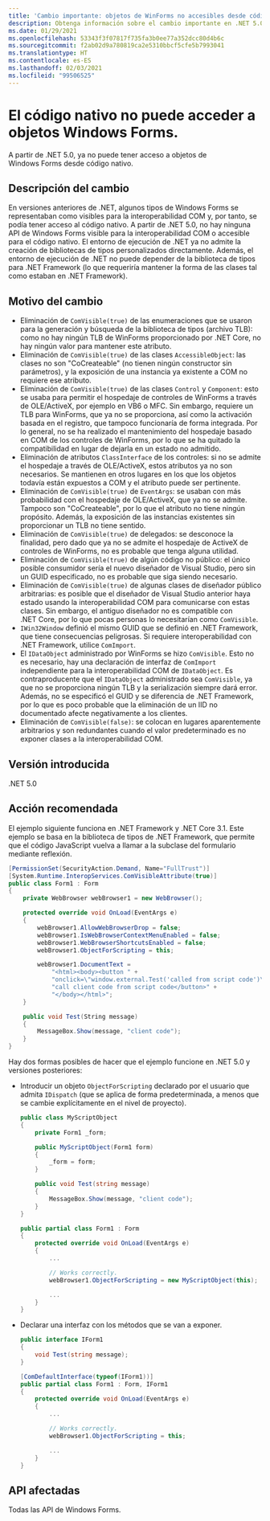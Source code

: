 ```yaml
---
title: 'Cambio importante: objetos de WinForms no accesibles desde código nativo'
description: Obtenga información sobre el cambio importante en .NET 5.0, donde los objetos de Windows Forms ya no son accesibles desde código nativo.
ms.date: 01/29/2021
ms.openlocfilehash: 53343f3f07817f735fa3b0ee77a352dcc80d4b6c
ms.sourcegitcommit: f2ab02d9a780819ca2e5310bbcf5cfe5b7993041
ms.translationtype: HT
ms.contentlocale: es-ES
ms.lasthandoff: 02/03/2021
ms.locfileid: "99506525"
---
```

# <a name="native-code-cant-access-windows-forms-objects"></a>El código nativo no puede acceder a objetos Windows Forms.

A partir de .NET 5.0, ya no puede tener acceso a objetos de Windows Forms desde código nativo.

## <a name="change-description"></a>Descripción del cambio

En versiones anteriores de .NET, algunos tipos de Windows Forms se representaban como visibles para la interoperabilidad COM y, por tanto, se podía tener acceso al código nativo. A partir de .NET 5.0, no hay ninguna API de Windows Forms visible para la interoperabilidad COM o accesible para el código nativo. El entorno de ejecución de .NET ya no admite la creación de bibliotecas de tipos personalizados directamente. Además, el entorno de ejecución de .NET no puede depender de la biblioteca de tipos para .NET Framework (lo que requeriría mantener la forma de las clases tal como estaban en .NET Framework).

## <a name="reason-for-change"></a>Motivo del cambio

- Eliminación de `ComVisible(true)` de las enumeraciones que se usaron para la generación y búsqueda de la biblioteca de tipos (archivo TLB): como no hay ningún TLB de WinForms proporcionado por .NET Core, no hay ningún valor para mantener este atributo.
- Eliminación de `ComVisible(true)` de las clases `AccessibleObject`: las clases no son "CoCreateable" (no tienen ningún constructor sin parámetros), y la exposición de una instancia ya existente a COM no requiere ese atributo.
- Eliminación de `ComVisible(true)` de las clases `Control` y `Component`: esto se usaba para permitir el hospedaje de controles de WinForms a través de OLE/ActiveX, por ejemplo en VB6 o MFC. Sin embargo, requiere un TLB para WinForms, que ya no se proporciona, así como la activación basada en el registro, que tampoco funcionaría de forma integrada. Por lo general, no se ha realizado el mantenimiento del hospedaje basado en COM de los controles de WinForms, por lo que se ha quitado la compatibilidad en lugar de dejarla en un estado no admitido.
- Eliminación de atributos `ClassInterface` de los controles: si no se admite el hospedaje a través de OLE/ActiveX, estos atributos ya no son necesarios. Se mantienen en otros lugares en los que los objetos todavía están expuestos a COM y el atributo puede ser pertinente.
- Eliminación de `ComVisible(true)` de `EventArgs`: se usaban con más probabilidad con el hospedaje de OLE/ActiveX, que ya no se admite. Tampoco son "CoCreateable", por lo que el atributo no tiene ningún propósito. Además, la exposición de las instancias existentes sin proporcionar un TLB no tiene sentido.
- Eliminación de `ComVisible(true)` de delegados: se desconoce la finalidad, pero dado que ya no se admite el hospedaje de ActiveX de controles de WinForms, no es probable que tenga alguna utilidad.
- Eliminación de `ComVisible(true)` de algún código no público: el único posible consumidor sería el nuevo diseñador de Visual Studio, pero sin un GUID especificado, no es probable que siga siendo necesario.
- Eliminación de `ComVisible(true)` de algunas clases de diseñador público arbitrarias: es posible que el diseñador de Visual Studio anterior haya estado usando la interoperabilidad COM para comunicarse con estas clases. Sin embargo, el antiguo diseñador no es compatible con .NET Core, por lo que pocas personas lo necesitarían como `ComVisible`.
- `IWin32Window` definió el mismo GUID que se definió en .NET Framework, que tiene consecuencias peligrosas. Si requiere interoperabilidad con .NET Framework, utilice `ComImport`.
- El `IDataObject` administrado por WinForms se hizo `ComVisible`. Esto no es necesario, hay una declaración de interfaz de `ComImport` independiente para la interoperabilidad COM de `IDataObject`. Es contraproducente que el `IDataObject` administrado sea `ComVisible`, ya que no se proporciona ningún TLB y la serialización siempre dará error. Además, no se especificó el GUID y se diferencia de .NET Framework, por lo que es poco probable que la eliminación de un IID no documentado afecte negativamente a los clientes.
- Eliminación de `ComVisible(false)`: se colocan en lugares aparentemente arbitrarios y son redundantes cuando el valor predeterminado es no exponer clases a la interoperabilidad COM.

## <a name="version-introduced"></a>Versión introducida

.NET 5.0

## <a name="recommended-action"></a>Acción recomendada

El ejemplo siguiente funciona en .NET Framework y .NET Core 3.1. Este ejemplo se basa en la biblioteca de tipos de .NET Framework, que permite que el código JavaScript vuelva a llamar a la subclase del formulario mediante reflexión.

```cs
[PermissionSet(SecurityAction.Demand, Name="FullTrust")]
[System.Runtime.InteropServices.ComVisibleAttribute(true)]
public class Form1 : Form
{
    private WebBrowser webBrowser1 = new WebBrowser();

    protected override void OnLoad(EventArgs e)
    {
        webBrowser1.AllowWebBrowserDrop = false;
        webBrowser1.IsWebBrowserContextMenuEnabled = false;
        webBrowser1.WebBrowserShortcutsEnabled = false;
        webBrowser1.ObjectForScripting = this;

        webBrowser1.DocumentText =
            "<html><body><button " +
            "onclick=\"window.external.Test('called from script code')\">" +
            "call client code from script code</button>" +
            "</body></html>";
    }

    public void Test(String message)
    {
        MessageBox.Show(message, "client code");
    }
}
```

Hay dos formas posibles de hacer que el ejemplo funcione en .NET 5.0 y versiones posteriores:

- Introducir un objeto `ObjectForScripting` declarado por el usuario que admita `IDispatch` (que se aplica de forma predeterminada, a menos que se cambie explícitamente en el nivel de proyecto).

  ```cs
  public class MyScriptObject
  {
      private Form1 _form;

      public MyScriptObject(Form1 form)
      {
          _form = form;
      }

      public void Test(string message)
      {
          MessageBox.Show(message, "client code");
      }
  }

  public partial class Form1 : Form
  {
      protected override void OnLoad(EventArgs e)
      {
          ...

          // Works correctly.
          webBrowser1.ObjectForScripting = new MyScriptObject(this);

          ...
      }
  }
  ```

- Declarar una interfaz con los métodos que se van a exponer.

  ```cs
  public interface IForm1
  {
      void Test(string message);
  }

  [ComDefaultInterface(typeof(IForm1))]
  public partial class Form1 : Form, IForm1
  {
      protected override void OnLoad(EventArgs e)
      {
          ...

          // Works correctly.
          webBrowser1.ObjectForScripting = this;

          ...
      }
  }
  ```

## <a name="affected-apis"></a>API afectadas

Todas las API de Windows Forms.

<!--

### Category

- Windows Forms

-->
